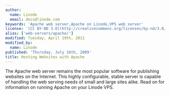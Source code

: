 ```yaml
---
author:
  name: Linode
  email: docs@linode.com
keywords: 'Apache web server,Apache on Linode,VPS web server'
license: '[CC BY-ND 3.0](http://creativecommons.org/licenses/by-nd/3.0/us/)'
alias: ['web-servers/apache/']
modified: Tuesday, April 19th, 2011
modified_by:
  name: Linode
published: 'Thursday, July 16th, 2009'
title: Hosting Websites with Apache
---
```


The Apache web server remains the most popular software for publishing websites on the Internet. This highly configurable, stable server is capable of handling the web serving needs of small and large sites alike. Read on for information on running Apache on your Linode VPS.
